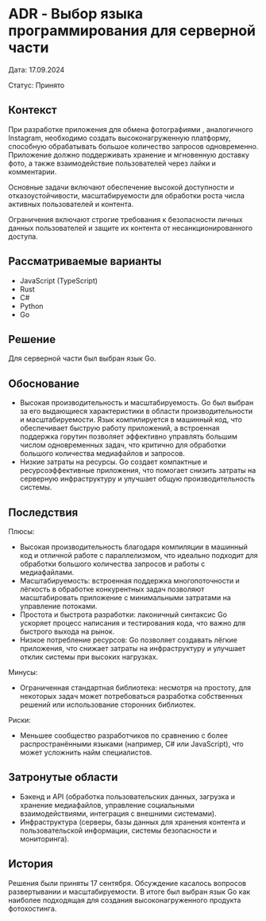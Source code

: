 # ADR - Выбор языка программирования для серверной части

Дата: 17.09.2024

Статус: Принято

## Контекст

При разработке приложения для обмена фотографиями , аналогичного Instagram, необходимо создать высоконагруженную платформу, способную обрабатывать большое количество запросов одновременно. Приложение должно поддерживать хранение и мгновенную доставку фото, а также взаимодействие пользователей через лайки и комментарии.

Основные задачи включают обеспечение высокой доступности и отказоустойчивости, масштабируемости для обработки роста числа активных пользователей и контента.

Ограничения включают строгие требования к безопасности личных данных пользователей и защите их контента от несанкционированного доступа.

## Рассматриваемые варианты
 - JavaScript (TypeScript)
 - Rust
 - C#
 - Python
 - Go


## Решение

Для серверной части был выбран язык Go.

## Обоснование

- Высокая производительность и масштабируемость. Go был выбран за его выдающиеся характеристики в области производительности и масштабируемости.
  Язык компилируется в машинный код, что обеспечивает быструю работу приложений, а встроенная поддержка горутин позволяет эффективно управлять большим числом одновременных задач, что критично для обработки большого количества медиафайлов и запросов.
- Низкие затраты на ресурсы. Go создает компактные и ресурсоэффективные приложения, что помогает снизить затраты на серверную инфраструктуру и улучшает общую производительность системы.  

## Последствия

Плюсы:
 - Высокая производительность благодаря компиляции в машинный код и отличной работе с параллелизмом, что идеально подходит для обработки большого количества запросов и работы с медиафайлами.
 - Масштабируемость: встроенная поддержка многопоточности и лёгкость в обработке конкурентных задач позволяют масштабировать приложение с минимальными затратами на управление потоками.
 - Простота и быстрота разработки: лаконичный синтаксис Go ускоряет процесс написания и тестирования кода, что важно для быстрого выхода на рынок.
 - Низкое потребление ресурсов: Go позволяет создавать лёгкие приложения, что снижает затраты на инфраструктуру и улучшает отклик системы при высоких нагрузках.

Минусы:
 - Ограниченная стандартная библиотека: несмотря на простоту, для некоторых задач может потребоваться разработка собственных решений или использование сторонних библиотек.

Риски:
 - Меньшее сообщество разработчиков по сравнению с более распространёнными языками (например, C# или JavaScript), что может усложнить найм специалистов.

## Затронутые области

 - Бэкенд и API (обработка пользовательских данных, загрузка и хранение медиафайлов, управление социальными взаимодействиями, интеграция с внешними системами).
 - Инфраструктура (серверы, базы данных для хранения контента и пользовательской информации, системы безопасности и мониторинга).


## История

Решения были приняты 17 сентября. Обсуждение касалось вопросов развертывании и масштабируемости. В итоге был выбран язык Go как наиболее подходящая для создания высоконагруженного продукта фотохостинга.

